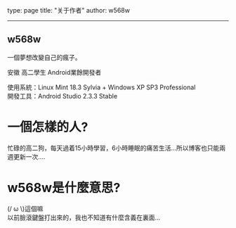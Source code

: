 ﻿type: page
title: "关于作者"
author: w568w

---

## w568w

一個夢想改變自己的瘋子。  

安徽 高二學生 Android業餘開發者  

使用系統：Linux Mint 18.3 Sylvia + Windows XP SP3 Professional  
開發工具：Android Studio 2.3.3 Stable  
  
# 一個怎樣的人?
忙碌的高二狗，每天過着15小時學習，6小時睡眠的痛苦生活...所以博客也只能兩週更新一次....
# w568w是什麼意思?
(/ ω \\)這個嘛  
以前臉滾鍵盤打出來的，我也不知道有什麼含義在裏面...
